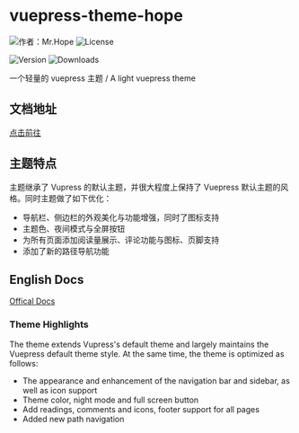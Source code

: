 # vuepress-theme-hope

![作者：Mr.Hope](https://img.shields.io/badge/作者-Mr.Hope-blue.svg?style=for-the-badge&link=https://mrhope.site)
![License](https://img.shields.io/npm/l/vuepress-theme-hope.svg?style=for-the-badge&link=https://github.com/Mister-Hope/vuepress-theme-hope/blob/master/LICENSE)

![Version](https://img.shields.io/npm/v/vuepress-theme-hope.svg?style=flat-square&logo=npm&link=https://www.npmjs.com/package/vuepress-theme-hope)
![Downloads](https://img.shields.io/npm/dm/vuepress-theme-hope.svg?style=flat-square&logo=npm&link=https://www.npmjs.com/package/vuepress-theme-hope)

一个轻量的 vuepress 主题 / A light vuepress theme

## 文档地址

[点击前往](https://vuepress-theme.mrhope.site/)

## 主题特点

主题继承了 Vupress 的默认主题，并很大程度上保持了 Vuepress 默认主题的风格。同时主题做了如下优化：

- 导航栏、侧边栏的外观美化与功能增强，同时了图标支持
- 主题色、夜间模式与全屏按钮
- 为所有页面添加阅读量展示、评论功能与图标、页脚支持
- 添加了新的路径导航功能

## English Docs

[Offical Docs](https://vuepress-theme.mrhope.site/en/)

### Theme Highlights

The theme extends Vupress's default theme and largely maintains the Vuepress default theme style. At the same time, the theme is optimized as follows:

- The appearance and enhancement of the navigation bar and sidebar, as well as icon support
- Theme color, night mode and full screen button
- Add readings, comments and icons, footer support for all pages
- Added new path navigation
